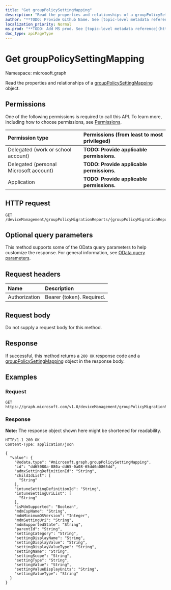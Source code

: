 ```yaml
---
title: "Get groupPolicySettingMapping"
description: "Read the properties and relationships of a groupPolicySettingMapping object."
author: "**TODO: Provide Github Name. See [topic-level metadata reference](https://msgo.azurewebsites.net/add/document/guidelines/metadata.html#topic-level-metadata)**"
localization_priority: Normal
ms.prod: "**TODO: Add MS prod. See [topic-level metadata reference](https://msgo.azurewebsites.net/add/document/guidelines/metadata.html#topic-level-metadata)**"
doc_type: apiPageType
---
```


# Get groupPolicySettingMapping
Namespace: microsoft.graph



Read the properties and relationships of a [groupPolicySettingMapping](../resources/grouppolicysettingmapping.md) object.

## Permissions
One of the following permissions is required to call this API. To learn more, including how to choose permissions, see [Permissions](/graph/permissions-reference).

|Permission type|Permissions (from least to most privileged)|
|:---|:---|
|Delegated (work or school account)|**TODO: Provide applicable permissions.**|
|Delegated (personal Microsoft account)|**TODO: Provide applicable permissions.**|
|Application|**TODO: Provide applicable permissions.**|

## HTTP request

<!-- {
  "blockType": "ignored"
}
-->
``` http
GET /deviceManagement/groupPolicyMigrationReports/{groupPolicyMigrationReportId}/groupPolicySettingMappings/{groupPolicySettingMappingId}
```

## Optional query parameters
This method supports some of the OData query parameters to help customize the response. For general information, see [OData query parameters](/graph/query-parameters).

## Request headers
|Name|Description|
|:---|:---|
|Authorization|Bearer {token}. Required.|

## Request body
Do not supply a request body for this method.

## Response

If successful, this method returns a `200 OK` response code and a [groupPolicySettingMapping](../resources/grouppolicysettingmapping.md) object in the response body.

## Examples

### Request
<!-- {
  "blockType": "request",
  "name": "get_grouppolicysettingmapping"
}
-->
``` http
GET https://graph.microsoft.com/v1.0/deviceManagement/groupPolicyMigrationReports/{groupPolicyMigrationReportId}/groupPolicySettingMappings/{groupPolicySettingMappingId}
```


### Response
**Note:** The response object shown here might be shortened for readability.
<!-- {
  "blockType": "response",
  "truncated": true,
  "@odata.type": "microsoft.graph.groupPolicySettingMapping"
}
-->
``` http
HTTP/1.1 200 OK
Content-Type: application/json

{
  "value": {
    "@odata.type": "#microsoft.graph.groupPolicySettingMapping",
    "id": "dd65080a-080a-dd65-0a08-65dd0a0865dd",
    "admxSettingDefinitionId": "String",
    "childIdList": [
      "String"
    ],
    "intuneSettingDefinitionId": "String",
    "intuneSettingUriList": [
      "String"
    ],
    "isMdmSupported": "Boolean",
    "mdmCspName": "String",
    "mdmMinimumOSVersion": "Integer",
    "mdmSettingUri": "String",
    "mdmSupportedState": "String",
    "parentId": "String",
    "settingCategory": "String",
    "settingDisplayName": "String",
    "settingDisplayValue": "String",
    "settingDisplayValueType": "String",
    "settingName": "String",
    "settingScope": "String",
    "settingType": "String",
    "settingValue": "String",
    "settingValueDisplayUnits": "String",
    "settingValueType": "String"
  }
}
```

